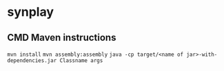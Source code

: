 # synplay

## CMD Maven instructions

`mvn install`
`mvn assembly:assembly`
`java -cp target/<name of jar>-with-dependencies.jar Classname args`
